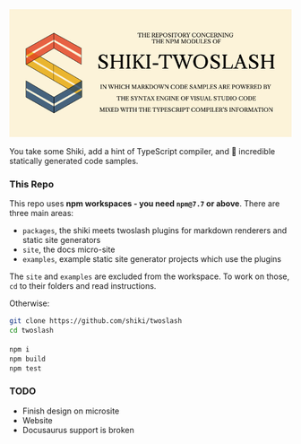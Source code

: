 <center><img src="./misc/repo-icon.png" /></center>

You take some Shiki, add a hint of TypeScript compiler, and 🎉 incredible statically generated code samples.

### This Repo

This repo uses **npm workspaces - you need `npm@7.7` or above**. There are three main areas:
 
 - `packages`, the shiki meets twoslash plugins for markdown renderers and static site generators
 - `site`, the docs micro-site
 - `examples`, example static site generator projects which use the plugins

The `site` and `examples` are excluded from the workspace. To work on those, `cd` to their folders and read instructions.

Otherwise:

```sh
git clone https://github.com/shiki/twoslash
cd twoslash

npm i
npm build
npm test
```

### TODO

- Finish design on microsite
- Website
- Docusaurus support is broken